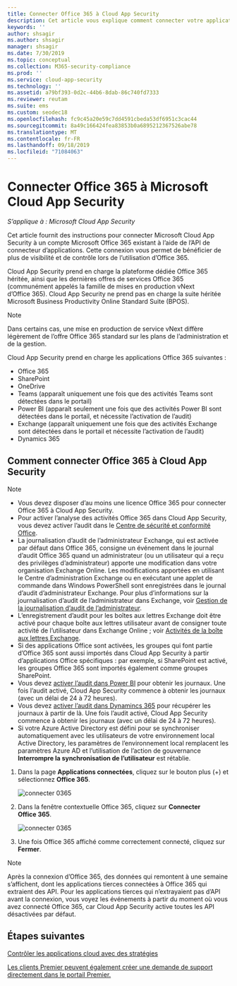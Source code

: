 ```yaml
---
title: Connecter Office 365 à Cloud App Security
description: Cet article vous explique comment connecter votre application Office 365 à Cloud App Security à l’aide du connecteur d’API, afin de bénéficier de plus de contrôle et de visibilité lors de l’utilisation.
keywords: ''
author: shsagir
ms.author: shsagir
manager: shsagir
ms.date: 7/30/2019
ms.topic: conceptual
ms.collection: M365-security-compliance
ms.prod: ''
ms.service: cloud-app-security
ms.technology: ''
ms.assetid: a79bf393-0d2c-44b6-8dab-86c740fd7333
ms.reviewer: reutam
ms.suite: ems
ms.custom: seodec18
ms.openlocfilehash: fc9c45a20e59c7dd4591cbeda53df6951c3cac44
ms.sourcegitcommit: 8a49c166424fea83853b0a6895212367526abe78
ms.translationtype: MT
ms.contentlocale: fr-FR
ms.lasthandoff: 09/18/2019
ms.locfileid: "71084063"
---
```

# <a name="connect-office-365-to-microsoft-cloud-app-security"></a>Connecter Office 365 à Microsoft Cloud App Security

*S’applique à : Microsoft Cloud App Security*

Cet article fournit des instructions pour connecter Microsoft Cloud App Security à un compte Microsoft Office 365 existant à l’aide de l’API de connecteur d’applications.  Cette connexion vous permet de bénéficier de plus de visibilité et de contrôle lors de l’utilisation d’Office 365.
  
Cloud App Security prend en charge la plateforme dédiée Office 365 héritée, ainsi que les dernières offres de services Office 365 (communément appelés la famille de mises en production vNext d’Office 365).  Cloud App Security ne prend pas en charge la suite héritée Microsoft Business Productivity Online Standard Suite (BPOS). 

> [!NOTE]
> Dans certains cas, une mise en production de service vNext diffère légèrement de l’offre Office 365 standard sur les plans de l’administration et de la gestion.

Cloud App Security prend en charge les applications Office 365 suivantes :

- Office 365
- SharePoint
- OneDrive
- Teams (apparaît uniquement une fois que des activités Teams sont détectées dans le portail)
- Power BI (apparaît seulement une fois que des activités Power BI sont détectées dans le portail, et nécessite l’activation de l’audit)
- Exchange (apparaît uniquement une fois que des activités Exchange sont détectées dans le portail et nécessite l’activation de l’audit)
- Dynamics 365

## <a name="how-to-connect-office-365-to-cloud-app-security"></a>Comment connecter Office 365 à Cloud App Security  

> [!NOTE]
>- Vous devez disposer d’au moins une licence Office 365 pour connecter Office 365 à Cloud App Security.
>- Pour activer l’analyse des activités Office 365 dans Cloud App Security, vous devez activer l’audit dans le [Centre de sécurité et conformité Office](https://support.microsoft.com/help/4026501/office-auditing-in-office-365-for-admins).
>- La journalisation d’audit de l’administrateur Exchange, qui est activée par défaut dans Office 365, consigne un événement dans le journal d’audit Office 365 quand un administrateur (ou un utilisateur qui a reçu des privilèges d’administrateur) apporte une modification dans votre organisation Exchange Online. Les modifications apportées en utilisant le Centre d’administration Exchange ou en exécutant une applet de commande dans Windows PowerShell sont enregistrées dans le journal d’audit d’administrateur Exchange. Pour plus d’informations sur la journalisation d’audit de l’administrateur dans Exchange, voir [Gestion de la journalisation d’audit de l’administrateur](https://docs.microsoft.com/exchange/security-and-compliance/exchange-auditing-reports/view-administrator-audit-log).
>- L’enregistrement d’audit pour les boîtes aux lettres Exchange doit être activé pour chaque boîte aux lettres utilisateur avant de consigner toute activité de l’utilisateur dans Exchange Online ; voir [Activités de la boîte aux lettres Exchange](https://support.office.com/article/Search-the-audit-log-in-the-Office-365-Security-Compliance-Center-0d4d0f35-390b-4518-800e-0c7ec95e946c).
>- Si des applications Office sont activées, les groupes qui font partie d’Office 365 sont aussi importés dans Cloud App Security à partir d’applications Office spécifiques : par exemple, si SharePoint est activé, les groupes Office 365 sont importés également comme groupes SharePoint.
>- Vous devez [activer l’audit dans Power BI](https://powerbi.microsoft.com/documentation/powerbi-admin-auditing/) pour obtenir les journaux. Une fois l’audit activé, Cloud App Security commence à obtenir les journaux (avec un délai de 24 à 72 heures).
>- Vous devez [activer l’audit dans Dynamincs 365](https://docs.microsoft.com/dynamics365/customer-engagement/admin/enable-use-comprehensive-auditing#enable-auditing-in-dynamics-365-for-customer-engagement/) pour récupérer les journaux à partir de là. Une fois l’audit activé, Cloud App Security commence à obtenir les journaux (avec un délai de 24 à 72 heures).
>- Si votre Azure Active Directory est défini pour se synchroniser automatiquement avec les utilisateurs de votre environnement local Active Directory, les paramètres de l’environnement local remplacent les paramètres Azure AD et l’utilisation de l’action de gouvernance **Interrompre la synchronisation de l’utilisateur** est rétablie.

1. Dans la page **Applications connectées**, cliquez sur le bouton plus (+) et sélectionnez **Office 365**.  

      ![connecter 0365](./media/connect-0365.png) 

2. Dans la fenêtre contextuelle Office 365, cliquez sur **Connecter Office 365**.

      ![connecter 0365](./media/office-connect.png) 

3. Une fois Office 365 affiché comme correctement connecté, cliquez sur **Fermer**.

> [!NOTE]
> Après la connexion d’Office 365, des données qui remontent à une semaine s’affichent, dont les applications tierces connectées à Office 365 qui extraient des API. Pour les applications tierces qui n’extrayaient pas d’API avant la connexion, vous voyez les événements à partir du moment où vous avez connecté Office 365, car Cloud App Security active toutes les API désactivées par défaut.

## <a name="next-steps"></a>Étapes suivantes

[Contrôler les applications cloud avec des stratégies](control-cloud-apps-with-policies.md)

[Les clients Premier peuvent également créer une demande de support directement dans le portail Premier.](https://premier.microsoft.com/)